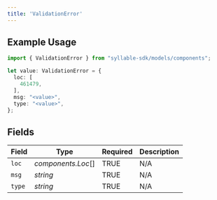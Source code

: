 ```yaml
---
title: 'ValidationError'
---
```


## Example Usage

```typescript
import { ValidationError } from "syllable-sdk/models/components";

let value: ValidationError = {
  loc: [
    461479,
  ],
  msg: "<value>",
  type: "<value>",
};
```

## Fields

| Field              | Type               | Required           | Description        |
| ------------------ | ------------------ | ------------------ | ------------------ |
| `loc`              | *components.Loc*[] | TRUE | N/A                |
| `msg`              | *string*           | TRUE | N/A                |
| `type`             | *string*           | TRUE | N/A                |